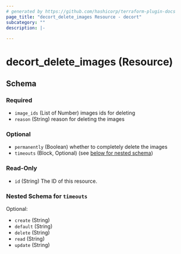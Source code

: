 ```yaml
---
# generated by https://github.com/hashicorp/terraform-plugin-docs
page_title: "decort_delete_images Resource - decort"
subcategory: ""
description: |-
  
---
```


# decort_delete_images (Resource)





<!-- schema generated by tfplugindocs -->
## Schema

### Required

- `image_ids` (List of Number) images ids for deleting
- `reason` (String) reason for deleting the images

### Optional

- `permanently` (Boolean) whether to completely delete the images
- `timeouts` (Block, Optional) (see [below for nested schema](#nestedblock--timeouts))

### Read-Only

- `id` (String) The ID of this resource.

<a id="nestedblock--timeouts"></a>
### Nested Schema for `timeouts`

Optional:

- `create` (String)
- `default` (String)
- `delete` (String)
- `read` (String)
- `update` (String)



